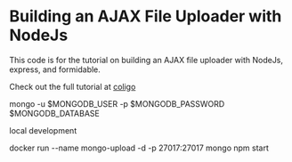 # Building an AJAX File Uploader with NodeJs

This code is for the tutorial on building an AJAX file uploader with NodeJs, express, and formidable.

Check out the full tutorial at [coligo](http://coligo.io/building-ajax-file-uploader-with-node/)

mongo -u $MONGODB_USER -p $MONGODB_PASSWORD $MONGODB_DATABASE


local development

docker run --name mongo-upload -d -p 27017:27017 mongo
npm start
